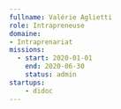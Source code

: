 ```yaml
---
fullname: Valérie Aglietti
role: Intrapreneuse
domaine:
- Intraprenariat
missions:
  - start: 2020-01-01
    end: 2020-06-30
    status: admin
startups:
    - didoc
---
```

